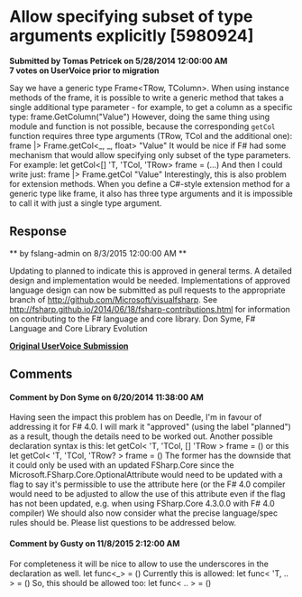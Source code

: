 # Allow specifying subset of type arguments explicitly [5980924] #

**Submitted by Tomas Petricek on 5/28/2014 12:00:00 AM**  
**7 votes on UserVoice prior to migration**  

Say we have a generic type Frame<TRow, TColumn>. When using instance methods of the frame, it is possible to write a generic method that takes a single additional type parameter - for example, to get a column as a specific type:
frame.GetColumn<float>("Value")
However, doing the same thing using module and function is not possible, because the corresponding `getCol` function requires three type arguments (TRow, TCol and the additional one):
frame |> Frame.getCol<_, _, float> "Value"
It would be nice if F# had some mechanism that would allow specifying only subset of the type parameters. For example:
let getCol<[<RequiresExplicitTypeArguments>] 'T, 'TCol, 'TRow> frame = (...)
And then I could write just:
frame |> Frame.getCol<float> "Value"
Interestingly, this is also problem for extension methods. When you define a C#-style extension method for a generic type like frame, it also has three type arguments and it is impossible to call it with just a single type argument.



## Response ##
** by fslang-admin on 8/3/2015 12:00:00 AM **

Updating to planned to indicate this is approved in general terms. A detailed design and implementation would be needed.
Implementations of approved language design can now be submitted as pull requests to the appropriate branch of http://github.com/Microsoft/visualfsharp. See http://fsharp.github.io/2014/06/18/fsharp-contributions.html for information on contributing to the F# language and core library.
Don Syme, F# Language and Core Library Evolution


**[Original UserVoice Submission](https://fslang.uservoice.com/forums/245727-f-language/suggestions/5980924)**


## Comments ##


#### Comment by Don Syme on 6/20/2014 11:38:00 AM ####
Having seen the impact this problem has on Deedle, I'm in favour of addressing it for F# 4.0. I will mark it "approved" (using the label "planned") as a result, though the details need to be worked out.
Another possible declaration syntax is this:
let getCol< 'T, 'TCol, [<OptionalArgument>] 'TRow > frame = ()
or this
let getCol< 'T, 'TCol, 'TRow? > frame = ()
The former has the downside that it could only be used with an updated FSharp.Core since the Microsoft.FSharp.Core.OptionalAttribute would need to be updated with a flag to say it's permissible to use the attribute here (or the F# 4.0 compiler would need to be adjusted to allow the use of this attribute even if the flag has not been updated, e.g. when using FSharp.Core 4.3.0.0 with F# 4.0 compiler)
We should also now consider what the precise language/spec rules should be. Please list questions to be addressed below.


#### Comment by Gusty on 11/8/2015 2:12:00 AM ####
For completeness it will be nice to allow to use the underscores in the declaration as well.
let func<_> = ()
Currently this is allowed: let func< 'T, .. > = ()
So, this should be allowed too: let func< .. > = ()

